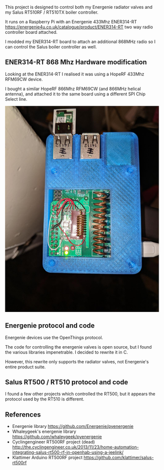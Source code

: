 This project is designed to control both my Energenie radiator valves and my Salus RT510RF / RT510TX boiler controller.

It runs on a Raspberry Pi with an Energenie 433Mhz ENER314-RT 
<https://energenie4u.co.uk/catalogue/product/ENER314-RT> two way radio controller board attached.

I modded my ENER314-RT board to attach an additional 868MHz radio so I can control the Salus boiler controller as well.


## ENER314-RT 868 Mhz Hardware modification
Looking at the ENER314-RT I realised it was using a HopeRF 433Mhz RFM69CW device.

I bought a similar HopeRF 866Mhz RFM69CW (and 866MHz helical antenna), and attached it to the same board using a different 
SPI Chip Select line.

![pi wiring](https://raw.githubusercontent.com/adq/heating/master/pi-with-866mhz.jpg "Pi 866Mhz Wiring")


## Energenie protocol and code
Energenie devices use the OpenThings protocol.

The code for controlling the energenie valves is open source, but I found the various libraries impenetrable. I decided to
rewrite it in C.

However, this rewrite only supports the radiator valves, not Energenie's entire product suite.


## Salus RT500 / RT510 protocol and code 
I found a few other projects which controlled the RT500, but it appears the protocol used by the RT510 is different.

## References
* Energenie library <https://github.com/Energenie/pyenergenie>
* Whaleygeek's energenie library <https://github.com/whaleygeek/pyenergenie>
* Cyclingengineer RT500RF project (dead) <http://the.cyclingengineer.co.uk/2013/11/23/home-automation-integrating-salus-rt500-rf-in-openhab-using-a-jeelink/>
* Klattimer Arduino RT500RF project <https://github.com/klattimer/salus-rt500rf>
